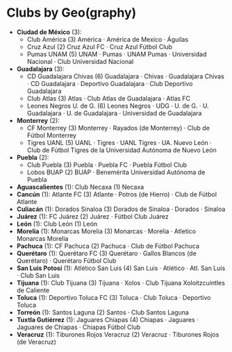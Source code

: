 # Clubs by Geo(graphy)

- **Ciudad de México** (3): 
  - Club América  (3) América · América de Mexico · Águilas
  - Cruz Azul  (2) Cruz Azul FC · Cruz Azul Fútbol Club
  - Pumas UNAM  (5) UNAM · Pumas · UNAM Pumas · Universidad Nacional · Club Universidad Nacional
- **Guadalajara** (3): 
  - CD Guadalajara Chivas  (6) Guadalajara · Chivas · Guadalajara Chivas · CD Guadalajara · Deportivo Guadalajara · Club Deportivo Guadalajara
  - Club Atlas  (3) Atlas · Club Atlas de Guadalajara · Atlas FC
  - Leones Negros U. de G.  (6) Leones Negros · UDG · U. de G. · U. Guadalajara · U. de Guadalajara · Universidad de Guadalajara
- **Monterrey** (2): 
  - CF Monterrey  (3) Monterrey · Rayados (de Monterrey) · Club de Fútbol Monterrey
  - Tigres UANL  (5) UANL · Tigres · UANL Tigres · UA. Nuevo León · Club de Fútbol Tigres de la Universidad Autónoma de Nuevo León
- **Puebla** (2): 
  - Club Puebla  (3) Puebla · Puebla FC · Puebla Fútbol Club
  - Lobos BUAP  (2) BUAP · Benemérita Universidad Autónoma de Puebla
- **Aguascalientes** (1): Club Necaxa  (1) Necaxa
- **Cancún** (1): Atlante FC  (3) Atlante · Potros (de Hierro) · Club de Fútbol Atlante
- **Culiacán** (1): Dorados Sinaloa  (3) Dorados de Sinaloa · Dorados · Sinaloa
- **Juárez** (1): FC Juárez  (2) Juárez · Fútbol Club Juárez
- **León** (1): Club León  (1) León
- **Morelia** (1): Monarcas Morelia  (3) Monarcas · Morelia · Atletico Monarcas Morelia
- **Pachuca** (1): CF Pachuca  (2) Pachuca · Club de Fútbol Pachuca
- **Querétaro** (1): Querétaro FC  (3) Querétaro · Gallos Blancos (de Querétaro) · Querétaro Fútbol Club
- **San Luis Potosí** (1): Atlético San Luis  (4) San Luis · Atlético · Atl. San Luis · Club San Luis
- **Tijuana** (1): Club Tijuana  (3) Tijuana · Xolos · Club Tijuana Xoloitzcuintles de Caliente
- **Toluca** (1): Deportivo Toluca FC  (3) Toluca · Club Toluca · Deportivo Toluca
- **Torreón** (1): Santos Laguna  (2) Santos · Club Santos Laguna
- **Tuxtla Gutiérrez** (1): Jaguares Chiapas  (4) Chiapas · Jaguares · Jaguares de Chiapas · Chiapas Fútbol Club
- **Veracruz** (1): Tiburones Rojos Veracruz  (2) Veracruz · Tiburones Rojos (de Veracruz)


